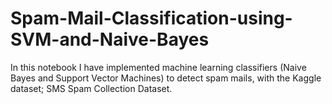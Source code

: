 # Spam-Mail-Classification-using-SVM-and-Naive-Bayes
In this notebook I have implemented machine learning classifiers (Naive Bayes and Support Vector Machines) to detect spam mails, with the Kaggle dataset; SMS Spam Collection Dataset.

